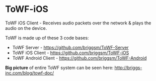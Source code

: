 # ToWF-iOS
ToWF iOS Client - Receives audio packets over the network &amp; plays the audio on the device.

ToWF is made up of these 3 code bases:
- ToWF Server - https://github.com/briggsm/ToWF-Server
- ToWF iOS Client - https://github.com/briggsm/ToWF-iOS
- ToWF Android Client - https://github.com/briggsm/ToWF-Android

**Big picture** of entire ToWF system can be seen here: http://briggs-inc.com/blog/towf-doc/
